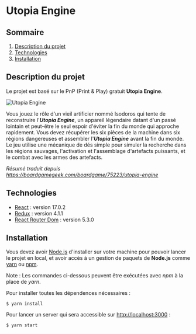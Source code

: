 # Utopia Engine

## Sommaire
1. [Description du projet](#description-du-projet)
2. [Technologies](#technologies)
3. [Installation](#installation)

## Description du projet
Le projet est basé sur le PnP (Print & Play) gratuit **Utopia Engine**.

![Utopia Engine](https://cf.geekdo-images.com/HTsjNQHQQMf029lmvlOFqA__itemrep/img/BX4Bcn68QCWJHaEIrCG5mTioiCE=/fit-in/246x300/filters:strip_icc()/pic1827127.jpg)

Vous jouez le rôle d'un vieil artificier nommé Isodoros qui tente de reconstruire l'***Utopia Engine***, un appareil légendaire datant d'un passé lointain et peut-être le seul espoir d'éviter la fin du monde qui approche rapidement. Vous devez récupérer les six pièces de la machine dans six régions dangereuses et assembler l'***Utopia Engine*** avant la fin du monde. Le jeu utilise une mécanique de dés simple pour simuler la recherche dans les régions sauvages, l'activation et l'assemblage d'artefacts puissants, et le combat avec les armes des artefacts.

*Résumé traduit depuis https://boardgamegeek.com/boardgame/75223/utopia-engine*

## Technologies
* [React](https://fr.reactjs.org/) : version 17.0.2
* [Redux](https://redux.js.org/) : version 4.1.1
* [React Router Dom](https://www.npmjs.com/package/react-router-dom) : version 5.3.0

## Installation
Vous devez avoir [Node.js](https://nodejs.org/fr/) d'installer sur votre machine pour pouvoir lancer le projet en local, et avoir accès à un gestion de paquets de **Node.js** comme [yarn](https://yarnpkg.com/) ou [npm](https://www.npmjs.com/).

Note : Les commandes ci-dessous peuvent être exécutées avec *npm* à la place de *yarn*.

Pour installer toutes les dépendences nécessaires : 
```
$ yarn install
```

Pour lancer un server qui sera accessible sur [http://localhost:3000](http://localhost:3000) :
```
$ yarn start
```